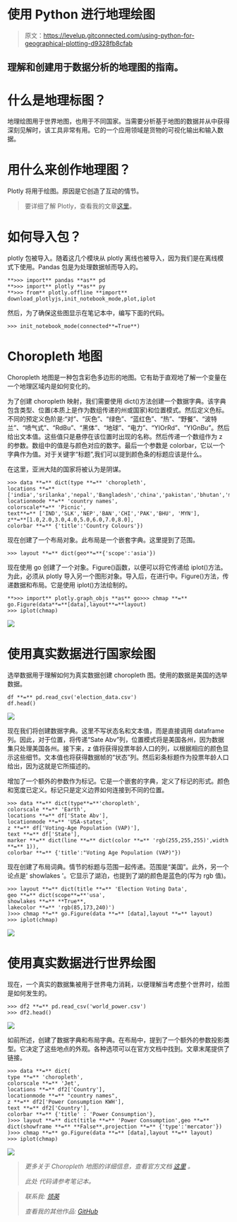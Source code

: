 # 使用 Python 进行地理绘图

> 原文：<https://levelup.gitconnected.com/using-python-for-geographical-plotting-d9328fb8cfab>

## 理解和创建用于数据分析的地理图的指南。

# 什么是地理标图？

地理绘图用于世界地图，也用于不同国家。当需要分析基于地图的数据并从中获得深刻见解时，该工具非常有用。它的一个应用领域是货物的可视化输出和输入数据。

# 用什么来创作地理图？

Plotly 将用于绘图。原因是它创造了互动的情节。

> 要详细了解 Plotly，查看我的文章[这里](https://jayashree8.medium.com/interactive-data-visualization-using-plotly-and-cufflinks-228bfbe8773f)。

# 如何导入包？

plotly 包被导入。随着这几个模块从 plotly 离线也被导入，因为我们是在离线模式下使用。Pandas 包是为处理数据帧而导入的。

```
**>>> import** pandas **as** pd
**>>> import** plotly **as** py
**>>> from** plotly.offline **import** download_plotlyjs,init_notebook_mode,plot,iplot
```

然后，为了确保这些图显示在笔记本中，编写下面的代码。

```
>>> init_notebook_mode(connected**=True**)
```

# Choropleth 地图

Choropleth 地图是一种包含彩色多边形的地图。它有助于直观地了解一个变量在一个地理区域内是如何变化的。

为了创建 choropleth 映射，我们需要使用 dict()方法创建一个数据字典。该字典包含类型、位置(本质上是作为数组传递的州或国家)和位置模式。然后定义色标。不同的预定义色阶是:“对”、“灰色”、“绿色”、“蓝红色”、“热”、“野餐”、“波特兰”、“喷气式”、“RdBu”、“黑体”、“地球”、“电力”、“YIOrRd”、“YIGnBu”。然后给出文本值。这些值只是悬停在该位置时出现的名称。然后传递一个数组作为 z 的参数。数组中的值是与颜色对应的数字。最后一个参数是 colorbar，它以一个字典作为值。对于关键字“标题”,我们可以提到颜色条的标题应该是什么。

在这里，亚洲大陆的国家将被认为是阴谋。

```
>>> data **=** dict(type **=** 'choropleth',
locations **=**['india','srilanka','nepal','Bangladesh','china','pakistan','bhutan','myanmar'],
locationmode **=** 'country names',
colorscale**=** 'Picnic',
text**=** ['IND','SLK','NEP','BAN','CHI','PAK','BHU', 'MYN'],
z**=**[1.0,2.0,3.0,4.0,5.0,6.0,7.0,8.0],
colorbar **=** {'title':'Country Colours'})
```

现在创建了一个布局对象。此布局是一个嵌套字典。这里提到了范围。

```
>>> layout **=** dict(geo**=**{'scope':'asia'})
```

现在使用 go 创建了一个对象。Figure()函数，以便可以将它传递给 iplot()方法。为此，必须从 plotly 导入另一个图形对象。导入后，在进行中。Figure()方法，传递数据和布局。它是使用 iplot()方法绘制的。

```
**>>> import** plotly.graph_objs **as** go>>> chmap **=** go.Figure(data**=**[data],layout**=**layout)
>>> iplot(chmap)
```

![](img/d45f6b701a558defd6da0f373d5fb976.png)

# 使用真实数据进行国家绘图

选举数据用于理解如何为真实数据创建 choropleth 图。使用的数据是美国的选举数据。

```
df **=** pd.read_csv('election_data.csv')
df.head()
```

![](img/51038970018c9dbb4e9af490c64b9d30.png)

现在我们将创建数据字典。这里不写状态名和文本值，而是直接调用 dataframe 列。因此，对于位置，将传递“Sate Abv”列，位置模式将是美国各州，因为数据集只处理美国各州。接下来，z 值将获得投票年龄人口的列，以根据相应的颜色显示这些细节。文本值也将获得数据帧的“状态”列。然后彩条标题作为投票年龄人口给出，因为这就是它所描述的。

增加了一个额外的参数作为标记。它是一个嵌套的字典，定义了标记的形式。颜色和宽度已定义。标记只是定义边界如何连接到不同的位置。

```
>>> data **=** dict(type**=**'choropleth',
colorscale **=** 'Earth',
locations **=** df['State Abv'],
locationmode **=** 'USA-states',
z **=** df['Voting-Age Population (VAP)'],
text **=** df['State'],
marker **=** dict(line **=** dict(color **=** 'rgb(255,255,255)',width **=** 1)),
colorbar **=** {'title':"Voting Age Population (VAP)"})
```

现在创建了布局词典。情节的标题与范围一起传递。范围是“美国”。此外，另一个论点是' showlakes '。它显示了湖泊，也提到了湖的颜色是蓝色的(写为 rgb 值)。

```
>>> layout **=** dict(title **=** 'Election Voting Data',
geo **=** dict(scope**=**'usa',
showlakes **=** **True**,
lakecolor **=** 'rgb(85,173,240)')
)>>> chmap **=** go.Figure(data **=** [data],layout **=** layout)
>>> iplot(chmap)
```

![](img/dded8c438df55a0d601ebba930caf84c.png)

# 使用真实数据进行世界绘图

现在，一个真实的数据集被用于世界电力消耗，以便理解当考虑整个世界时，绘图是如何发生的。

```
>>> df2 **=** pd.read_csv('world_power.csv')
>>> df2.head()
```

![](img/091d8616909e4115cde9a59d30815256.png)

如前所述，创建了数据字典和布局字典。在布局中，提到了一个额外的参数投影类型。它决定了这些地点的外观。各种选项可以在官方文档中找到。文章末尾提供了链接。

```
>>> data **=** dict(
type **=** 'choropleth',
colorscale **=** 'Jet',
locations **=** df2['Country'],
locationmode **=** "country names",
z **=** df2['Power Consumption KWH'],
text **=** df2['Country'],
colorbar **=** {'title' : 'Power Consumption'},
)>>> layout **=** dict(title **=** 'Power Consumption',geo **=** dict(showframe **=** **False**,projection **=** {'type':'mercator'})
)>>> chmap **=** go.Figure(data **=** [data],layout **=** layout)
>>> iplot(chmap)
```

![](img/d0ca852a9e449dd104f68d40415175ea.png)

> *更多关于 Choropleth 地图的详细信息，查看官方文档* [*这里*](https://plotly.com/python/reference/#choropleth) *。*
> 
> *此处* *代码请参考笔记本。*

> *联系我:* [*领英*](https://www.linkedin.com/in/jayashree-domala8/)
> 
> *查看我的其他作品:* [*GitHub*](https://github.com/jayashree8)